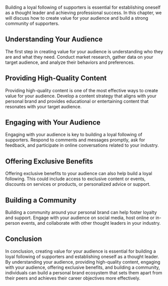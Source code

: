 
Building a loyal following of supporters is essential for establishing oneself as a thought leader and achieving professional success. In this chapter, we will discuss how to create value for your audience and build a strong community of supporters.

Understanding Your Audience
---------------------------

The first step in creating value for your audience is understanding who they are and what they need. Conduct market research, gather data on your target audience, and analyze their behaviors and preferences.

Providing High-Quality Content
------------------------------

Providing high-quality content is one of the most effective ways to create value for your audience. Develop a content strategy that aligns with your personal brand and provides educational or entertaining content that resonates with your target audience.

Engaging with Your Audience
---------------------------

Engaging with your audience is key to building a loyal following of supporters. Respond to comments and messages promptly, ask for feedback, and participate in online conversations related to your industry.

Offering Exclusive Benefits
---------------------------

Offering exclusive benefits to your audience can also help build a loyal following. This could include access to exclusive content or events, discounts on services or products, or personalized advice or support.

Building a Community
--------------------

Building a community around your personal brand can help foster loyalty and support. Engage with your audience on social media, host online or in-person events, and collaborate with other thought leaders in your industry.

Conclusion
----------

In conclusion, creating value for your audience is essential for building a loyal following of supporters and establishing oneself as a thought leader. By understanding your audience, providing high-quality content, engaging with your audience, offering exclusive benefits, and building a community, individuals can build a personal brand ecosystem that sets them apart from their peers and achieves their career objectives more effectively.
